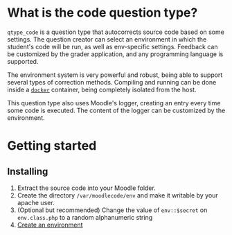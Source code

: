 # What is the code question type?
`qtype_code` is a question type that autocorrects source code based on some settings. The question creator can select an environment in which the student's code will be run, as well as env-specific settings. Feedback can be customized by the grader application, and any programming language is supported.

The environment system is very powerful and robust, being able to support several types of correction methods. Compiling and running can be done inside a [`docker`](https://www.docker.com/) container, being completely isolated from the host.

This question type also uses Moodle's logger, creating an entry every time some code is executed. The content of the logger can be customized by the environment.

# Getting started
## Installing
1. Extract the source code into your Moodle folder.
2. Create the directory `/var/moodlecode/env` and make it writable by your apache user.
3. (Optional but recommended) Change the value of `env::$secret` on `env.class.php` to a random alphanumeric string
4. [Create an environment](https://github.com/DilvanLab/MoodleCodeQuestionType/wiki/Environment-Configuration)
